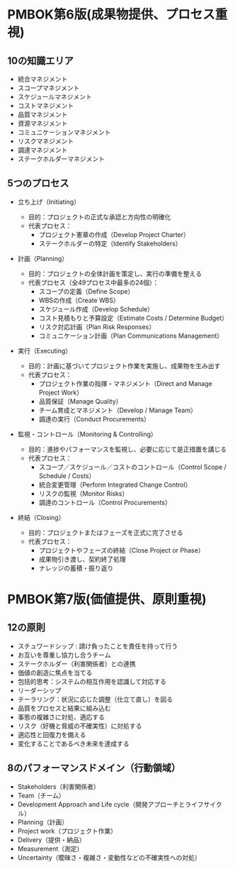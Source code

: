 # PMBOK第6版(成果物提供、プロセス重視)

## 10の知識エリア
- 統合マネジメント
- スコープマネジメント
- スケジュールマネジメント
- コストマネジメント
- 品質マネジメント
- 資源マネジメント
- コミュニケーションマネジメント
- リスクマネジメント
- 調達マネジメント
- ステークホルダーマネジメント

## 5つのプロセス
- 立ち上げ（Initiating）
  - 目的：プロジェクトの正式な承認と方向性の明確化
  - 代表プロセス：
    - プロジェクト憲章の作成（Develop Project Charter）
    - ステークホルダーの特定（Identify Stakeholders）

- 計画（Planning）
  - 目的：プロジェクトの全体計画を策定し、実行の準備を整える
  - 代表プロセス（全49プロセス中最多の24個）：
    - スコープの定義（Define Scope）
    - WBSの作成（Create WBS）
    - スケジュール作成（Develop Schedule）
    - コスト見積もりと予算設定（Estimate Costs / Determine Budget）
    - リスク対応計画（Plan Risk Responses）
    - コミュニケーション計画（Plan Communications Management）

- 実行（Executing）
  - 目的：計画に基づいてプロジェクト作業を実施し、成果物を生み出す
  - 代表プロセス：
    - プロジェクト作業の指揮・マネジメント（Direct and Manage Project Work）
    - 品質保証（Manage Quality）
    - チーム育成とマネジメント（Develop / Manage Team）
    - 調達の実行（Conduct Procurements）

- 監視・コントロール（Monitoring & Controlling）
  - 目的：進捗やパフォーマンスを監視し、必要に応じて是正措置を講じる
  - 代表プロセス：
    - スコープ／スケジュール／コストのコントロール（Control Scope / Schedule / Costs）
    - 統合変更管理（Perform Integrated Change Control）
    - リスクの監視（Monitor Risks）
    - 調達のコントロール（Control Procurements）

- 終結（Closing）
  - 目的：プロジェクトまたはフェーズを正式に完了させる
  - 代表プロセス：
    - プロジェクトやフェーズの終結（Close Project or Phase）
    - 成果物引き渡し、契約終了処理
    - ナレッジの蓄積・振り返り

# PMBOK第7版(価値提供、原則重視)

## 12の原則
- スチュワードシップ : 請け負ったことを責任を持って行う
- お互いを尊重し協力し合うチーム
- ステークホルダー（利害関係者）との連携
- 価値の創造に焦点を当てる
- 包括的思考：システムの相互作用を認識して対応する
- リーダーシップ
- テーラリング：状況に応じた調整（仕立て直し）を図る
- 品質をプロセスと結果に組み込む
- 事態の複雑さに対処、適応する
- リスク（好機と脅威の不確実性）に対処する
- 適応性と回復力を備える
- 変化することであるべき未来を達成する

## 8のパフォーマンスドメイン（行動領域）
- Stakeholders（利害関係者）
- Team（チーム）
- Development Approach and Life cycle（開発アプローチとライフサイクル）
- Planning（計画）
- Project work（プロジェクト作業）
- Delivery（提供・納品）
- Measurement（測定）
- Uncertainty（曖昧さ・複雑さ・変動性などの不確実性への対処）